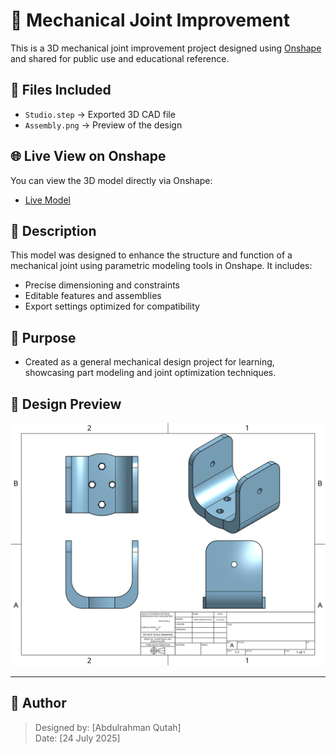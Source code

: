 # 🔧 Mechanical Joint Improvement

This is a 3D mechanical joint improvement project designed using [Onshape](https://www.onshape.com/) and shared for public use and educational reference.

## 📂 Files Included
- `Studio.step` → Exported 3D CAD file
- `Assembly.png` → Preview of the design

## 🌐 Live View on Onshape
You can view the 3D model directly via Onshape:  
- [Live Model](https://tinyurl.com/3D-Joint)

## 📄 Description
This model was designed to enhance the structure and function of a mechanical joint using parametric modeling tools in Onshape. It includes:
- Precise dimensioning and constraints
- Editable features and assemblies
- Export settings optimized for compatibility

## 🎯 Purpose
- Created as a general mechanical design project for learning, showcasing part modeling and joint optimization techniques.

## 📸 Design Preview
![Preview](Preview.png)

---

## 👤 Author
> Designed by: [Abdulrahman Qutah]  
> Date: [24 July 2025]
